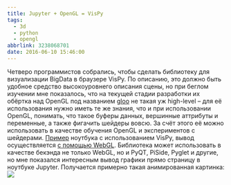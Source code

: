 ```yaml
---
title: Jupyter + OpenGL = VisPy
tags:
  - 3d
  - python
  - opengl
abbrlink: 3238068701
date: 2016-06-10 15:46:00
---
```


Четверо программистов собрались, чтобы сделать библиотеку для визуализации BigData в браузере VisPy. По описанию, это должно быть удобное средство высокоуровнего описания сцены, но при беглом изучении мне показалось, что на текущей стадии разработки их обёртка над OpenGL под названием [gloo](http://vispy.org/gloo.html) не такая уж high-level – для её использования нужно иметь те же знания, что и при использовании OpenGL, понимать, что такое буферы данных, вершинные аттрибуты и переменные, а также фигачить шейдеры вовсю. За счёт этого её можно использовать в качестве обучения OpenGL и экспериментов с шейдерами. [Пример](https://github.com/vispy/vispy/blob/master/examples/ipynb/webgl_example_2.ipynb) ноутбука с использованием VisPy, вывод осуществляется [с помощью WebGL](https://github.com/vispy/vispy/wiki/Visualization-project). Библиотека может использовать в качестве бекэнда не только WebGL, но и PyQT, PiSide, Pyglet и другие, но мне показался интересным вывод графики прямо страницу в ноутбуке Jupyter. Получается примерно такая анимированная картинка: [![](http://ic.pics.livejournal.com/spiiin/20318251/45653/45653_300.png)](http://ic.pics.livejournal.com/spiiin/20318251/45653/45653_original.png)